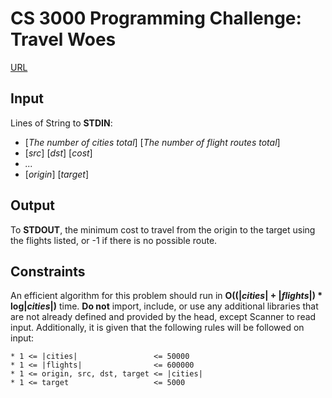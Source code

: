 
# CS 3000 Programming Challenge: Travel Woes

[URL](http://hr.gs/CS3000Spring2019)

## Input

Lines of String to **STDIN**:

* [*The number of cities total*] [*The number of flight routes total*]
* [*src*] [*dst*] [*cost*]
* *...*
* [*origin*] [*target*]

## Output

To **STDOUT**, the minimum cost to travel from the origin to the target using the flights listed, or -1 if there is no possible route.

## Constraints

An efficient algorithm for this problem should run in **O((|*cities*| + |*flights*|) \* log|*cities*|)** time.
**Do not** import, include, or use any additional libraries that are not already defined and provided by the head, except Scanner to read input.
Additionally, it is given that the following rules will be followed on input:

    * 1 <= |cities|                 <= 50000
    * 1 <= |flights|                <= 600000
    * 1 <= origin, src, dst, target <= |cities|
    * 1 <= target                   <= 5000